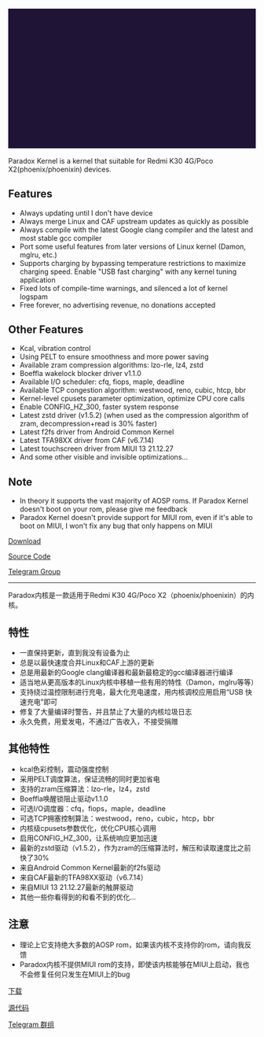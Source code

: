 <div class="pure-g" style="margin-top: 1em;"><a class="pure-u-1 pure-u-md-3-4" href="/images/Paradox_logo.gif"><img class="pure-img-responsive" src="/images/Paradox_logo.gif"></a></div>

Paradox Kernel is a kernel that suitable for Redmi K30 4G/Poco X2(phoenix/phoenixin) devices.

## Features

- Always updating until I don&#39;t have device
- Always merge Linux and CAF upstream updates as quickly as possible
- Always compile with the latest Google clang compiler and the latest and most stable gcc compiler
- Port some useful features from later versions of Linux kernel (Damon, mglru, etc.)
- Supports charging by bypassing temperature restrictions to maximize charging speed. Enable &quot;USB fast charging&quot; with any kernel tuning application
- Fixed lots of compile-time warnings, and silenced a lot of kernel logspam
- Free forever, no advertising revenue, no donations accepted

## Other Features

- Kcal, vibration control 
- Using PELT to ensure smoothness and more power saving
- Available zram compression algorithms: lzo-rle, lz4, zstd
- Boeffla wakelock blocker driver v1.1.0
- Available I/O scheduler: cfq, fiops, maple, deadline
- Available TCP congestion algorithm: westwood, reno, cubic, htcp, bbr
- Kernel-level cpusets parameter optimization, optimize CPU core calls
- Enable CONFIG_HZ_300, faster system response
- Latest zstd driver (v1.5.2) (when used as the compression algorithm of zram, decompression+read is 30% faster)
- Latest f2fs driver from Android Common Kernel
- Latest TFA98XX driver from CAF (v6.7.14)
- Latest touchscreen driver from MIUI 13 21.12.27
- And some other visible and invisible optimizations...

## Note

- In theory it supports the vast majority of AOSP roms. If Paradox Kernel doesn&#39;t boot on your rom, please give me feedback
- Paradox Kernel doesn&#39;t provide support for MIUI rom, even if it&#39;s able to boot on MIUI, I won&#39;t fix any bug that only happens on MIUI

[Download](https://github.com/Pzqqt/android_kernel_xiaomi_sm6150-1/releases)

[Source Code](https://github.com/Pzqqt/android_kernel_xiaomi_sm6150-1)

[Telegram Group](https://t.me/paradoxkerneldiscussion)

------

Paradox内核是一款适用于Redmi K30 4G/Poco X2（phoenix/phoenixin）的内核。

## 特性

- 一直保持更新，直到我没有设备为止
- 总是以最快速度合并Linux和CAF上游的更新
- 总是用最新的Google clang编译器和最新最稳定的gcc编译器进行编译
- 适当地从更高版本的Linux内核中移植一些有用的特性（Damon，mglru等等）
- 支持绕过温控限制进行充电，最大化充电速度，用内核调校应用启用“USB 快速充电”即可
- 修复了大量编译时警告，并且禁止了大量的内核垃圾日志
- 永久免费，用爱发电，不通过广告收入，不接受捐赠

## 其他特性

- kcal色彩控制，震动强度控制
- 采用PELT调度算法，保证流畅的同时更加省电
- 支持的zram压缩算法：lzo-rle，lz4，zstd
- Boeffla唤醒锁阻止驱动v1.1.0
- 可选I/O调度器：cfq，fiops，maple，deadline
- 可选TCP拥塞控制算法：westwood，reno，cubic，htcp，bbr
- 内核级cpusets参数优化，优化CPU核心调用
- 启用CONFIG_HZ_300，让系统响应更加迅速
- 最新的zstd驱动（v1.5.2），作为zram的压缩算法时，解压和读取速度比之前快了30%
- 来自Android Common Kernel最新的f2fs驱动
- 来自CAF最新的TFA98XX驱动（v6.7.14）
- 来自MIUI 13 21.12.27最新的触屏驱动
- 其他一些你看得到的和看不到的优化...

## 注意

- 理论上它支持绝大多数的AOSP rom，如果该内核不支持你的rom，请向我反馈
- Paradox内核不提供MIUI rom的支持，即使该内核能够在MIUI上启动，我也不会修复任何只发生在MIUI上的bug

[下载](https://github.com/Pzqqt/android_kernel_xiaomi_sm6150-1/releases)

[源代码](https://github.com/Pzqqt/android_kernel_xiaomi_sm6150-1)

[Telegram 群组](https://t.me/paradoxkerneldiscussion)
